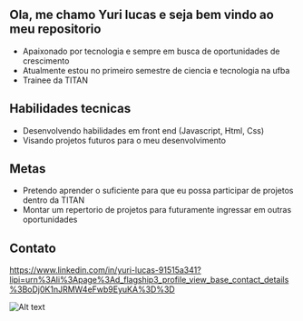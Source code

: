 ## Ola, me chamo Yuri lucas e seja bem vindo ao meu repositorio

* Apaixonado por tecnologia e sempre em busca de oportunidades de crescimento
* Atualmente estou no primeiro semestre de ciencia e tecnologia na ufba
* Trainee da TITAN

## Habilidades tecnicas

* Desenvolvendo habilidades em front end (Javascript, Html, Css)
* Visando projetos futuros para o meu desenvolvimento

## Metas

* Pretendo aprender o suficiente para que eu possa participar de projetos dentro da TITAN
* Montar um repertorio de projetos para futuramente ingressar em outras oportunidades

## Contato

https://www.linkedin.com/in/yuri-lucas-91515a341?lipi=urn%3Ali%3Apage%3Ad_flagship3_profile_view_base_contact_details%3BoDj0K1nJRMW4eFwb9EyuKA%3D%3D

![Alt text](https://www.globalnerdy.com/wp-content/uploads/2020/11/javascript-is-olive-oil-for-developers-768x843.jpg "a title")
